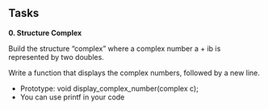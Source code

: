 ## Tasks

**0. Structure Complex**

Build the structure “complex” where a complex number a + ib is represented by two doubles.

Write a function that displays the complex numbers, followed by a new line.

- Prototype: void display_complex_number(complex c);
- You can use printf in your code
